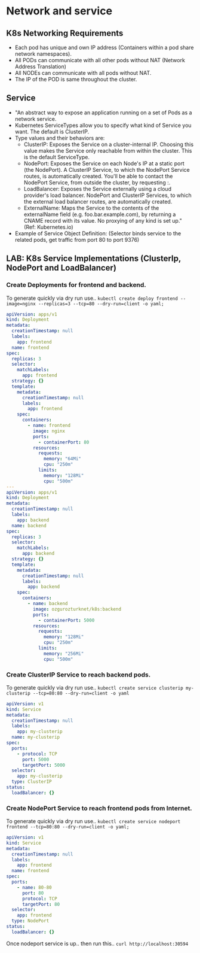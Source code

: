 # Network and service

## K8s Networking Requirements

- Each pod has unique and own IP address (Containers within a pod share network namespaces).
- All PODs can communicate with all other pods without NAT (Network Address Translation)
- All NODEs can communicate with all pods without NAT.
- The IP of the POD is same throughout the cluster.

## Service

- "An abstract way to expose an application running on a set of Pods as a network service.
- Kubernetes ServiceTypes allow you to specify what kind of Service you want. The default is ClusterIP.
- Type values and their behaviors are:
  - ClusterIP: Exposes the Service on a cluster-internal IP. Choosing this value makes the Service only reachable from within the cluster. This is the default ServiceType.
  - NodePort: Exposes the Service on each Node's IP at a static port (the NodePort). A ClusterIP Service, to which the NodePort Service routes, is automatically created. You'll be able to contact the NodePort Service, from outside the cluster, by requesting :.
  - LoadBalancer: Exposes the Service externally using a cloud provider's load balancer. NodePort and ClusterIP Services, to which the external load balancer routes, are automatically created.
  - ExternalName: Maps the Service to the contents of the externalName field (e.g. foo.bar.example.com), by returning a CNAME record with its value. No proxying of any kind is set up." (Ref: Kubernetes.io)
- Example of Service Object Definition: (Selector binds service to the related pods, get traffic from port 80 to port 9376)

## LAB: K8s Service Implementations (ClusterIp, NodePort and LoadBalancer)

### Create Deployments for frontend and backend.

To generate quickly via dry run use.. `kubectl create deploy frontend --image=nginx --replicas=3 --tcp=80 --dry-run=client -o yaml;`

```yml
apiVersion: apps/v1
kind: Deployment
metadata:
  creationTimestamp: null
  labels:
    app: frontend
  name: frontend
spec:
  replicas: 3
  selector:
    matchLabels:
      app: frontend
  strategy: {}
  template:
    metadata:
      creationTimestamp: null
      labels:
        app: frontend
    spec:
      containers:
        - name: frontend
          image: nginx
          ports:
            - containerPort: 80
          resources:
            requests:
              memory: "64Mi"
              cpu: "250m"
            limits:
              memory: "128Mi"
              cpu: "500m"
---
apiVersion: apps/v1
kind: Deployment
metadata:
  creationTimestamp: null
  labels:
    app: backend
  name: backend
spec:
  replicas: 3
  selector:
    matchLabels:
      app: backend
  strategy: {}
  template:
    metadata:
      creationTimestamp: null
      labels:
        app: backend
    spec:
      containers:
        - name: backend
          image: ozgurozturknet/k8s:backend
          ports:
            - containerPort: 5000
          resources:
            requests:
              memory: "128Mi"
              cpu: "250m"
            limits:
              memory: "256Mi"
              cpu: "500m"
```

### Create ClusterIP Service to reach backend pods.

To generate quickly via dry run use.. `kubectl create service clusterip my-clusterip --tcp=80:80 --dry-run=client -o yaml`

```yml
apiVersion: v1
kind: Service
metadata:
  creationTimestamp: null
  labels:
    app: my-clusterip
  name: my-clusterip
spec:
  ports:
    - protocol: TCP
      port: 5000
      targetPort: 5000
  selector:
    app: my-clusterip
  type: ClusterIP
status:
  loadBalancer: {}
```

### Create NodePort Service to reach frontend pods from Internet.

To generate quickly via dry run use.. `kubectl create service nodeport frontend --tcp=80:80 --dry-run=client -o yaml;`

```yml
apiVersion: v1
kind: Service
metadata:
  creationTimestamp: null
  labels:
    app: frontend
  name: frontend
spec:
  ports:
    - name: 80-80
      port: 80
      protocol: TCP
      targetPort: 80
  selector:
    app: frontend
  type: NodePort
status:
  loadBalancer: {}
```

Once nodeport service is up.. then run this.. `curl http://localhost:30594`

